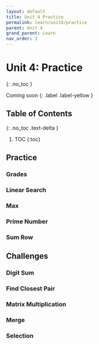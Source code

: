 ```yaml
---
layout: default
title: Unit 4 Practice
permalink: learn/unit4/practice
parent: Unit 4
grand_parent: Learn
nav_order: 3
---
```


<!-- prettier-ignore-start -->
# Unit 4: Practice
{: .no_toc }

Coming soon
{: .label .label-yellow }

## Table of Contents
{: .no_toc .text-delta }

1. TOC
{:toc}
<!-- prettier-ignore-end -->

## Practice

### Grades

### Linear Search

### Max

### Prime Number

### Sum Row

## Challenges

### Digit Sum

### Find Closest Pair

### Matrix Multiplication

### Merge

### Selection

